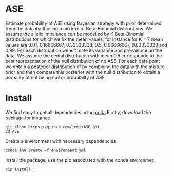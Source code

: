 # ASE

Estimate probahility of ASE using Bayesian strategy with prior determined from the data itself using a 
mixture of Beta-Binomial distributions. We assume the allelic imbalance can be modelled by K Beta-Binomial 
distributions for which we fix the mean values, for instance for K = 7 mean values 
are 0.01, 0.16666667, 0.33333333, 0.5, 0.66666667, 0.83333333 and 0.99. 
For each distribution we estimate its variance and prevalence on the data. 
We assume the cental distribution with mean 0.5 corresponde to the best representation of the null distribution 
of no ASE. For each data point we obtain a posterior distribution of by combining the data with the mixture prior 
and then compare this posterior with the null distribution to obtain a probality of not being null or probability of ASE. 

# Install
We find easy to get all dependecies using [coda](https://www.anaconda.com/download/) 
Firstly, download the package for instance 
```
git clone https://github.com/inti/ASE.git
cd ASE
```
Create a environment with necessary dependencies

```
conda env create -f environment.yml
```

Install the package, use the pip associated with the conda environmet

```
pip install .
```
